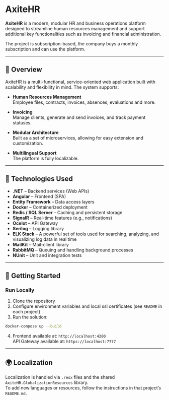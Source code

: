 # AxiteHR

**AxiteHR** is a modern, modular HR and business operations platform designed to streamline human resources management and support additional key functionalities such as invoicing and financial administration.

The project is subscription-based, the company buys a monthly subscription and can use the platform.

---

## 🧩 Overview

AxiteHR is a multi-functional, service-oriented web application built with scalability and flexibility in mind. The system supports:

- **Human Resources Management**  
  Employee files, contracts, invoices, absences, evaluations and more.

- **Invoicing**  
  Manage clients, generate and send invoices, and track payment statuses.

- **Modular Architecture**  
  Built as a set of microservices, allowing for easy extension and customization.

- **Multilingual Support**  
  The platform is fully localizable.

---

## 🔧 Technologies Used

- **.NET** – Backend services (Web APIs)
- **Angular** – Frontend (SPA)
- **Entity Framework** – Data access layers
- **Docker** – Containerized deployment
- **Redis / SQL Server** – Caching and persistent storage
- **SignalR** – Real-time features (e.g., notifications)
- **Ocelot** – API Gateway
- **Serilog** – Logging library
- **ELK Stack** – A powerful set of tools used for searching, analyzing, and visualizing log data in real time
- **MailKit** – Mail-client library
- **RabbitMQ** – Queuing and handling background processes
- **NUnit** – Unit and integration tests

---

## 🚀 Getting Started

### Run Locally

1. Clone the repository
2. Configure environment variables and local ssl certificates (see `README` in each project)
3. Run the solution:
```bash
docker-compose up --build
```
4. Frontend available at: `http://localhost:4200`  
API Gateway available at: `https://localhost:7777`

---

## 🌍 Localization

Localization is handled via `.resx` files and the shared `AxiteHR.GlobalizationResources` library.  
To add new languages or resources, follow the instructions in that project’s `README.md`.
